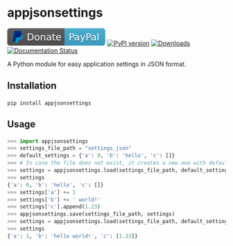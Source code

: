 # appjsonsettings
[![PayPal Donate][paypal_img]][paypal_link]
[![PyPI version][pypi_img]][pypi_link]
[![Downloads][downloads_img]][downloads_link]
[![Documentation Status][docs_img]][docs_link]

  [paypal_img]: https://github.com/jacklinquan/images/blob/master/paypal_donate_badge.svg
  [paypal_link]: https://www.paypal.me/jacklinquan
  [pypi_img]: https://badge.fury.io/py/appjsonsettings.svg
  [pypi_link]: https://badge.fury.io/py/appjsonsettings
  [downloads_img]: https://pepy.tech/badge/appjsonsettings
  [downloads_link]: https://pepy.tech/project/appjsonsettings
  [docs_img]: https://readthedocs.org/projects/appjsonsettings/badge/?version=latest
  [docs_link]: https://appjsonsettings.readthedocs.io/en/latest/?badge=latest

A Python module for easy application settings in JSON format.

## Installation
`pip install appjsonsettings`

## Usage
``` python
>>> import appjsonsettings
>>> settings_file_path = "settings.json"
>>> default_settings = {'a': 0, 'b': 'hello', 'c': []}
>>> # In case the file does not exist, it creates a new one with default_settings.
>>> settings = appjsonsettings.load(settings_file_path, default_settings)
>>> settings
{'a': 0, 'b': 'hello', 'c': []}
>>> settings['a'] += 1
>>> settings['b'] += ' world!'
>>> settings['c'].append(1.23)
>>> appjsonsettings.save(settings_file_path, settings)
>>> settings = appjsonsettings.load(settings_file_path, default_settings)
>>> settings
{'a': 1, 'b': 'hello world!', 'c': [1.23]}
```
